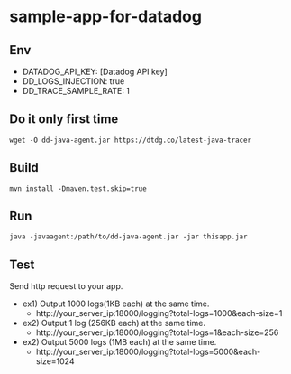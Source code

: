 # sample-app-for-datadog

## Env
* DATADOG_API_KEY: [Datadog API key]
* DD_LOGS_INJECTION: true
* DD_TRACE_SAMPLE_RATE: 1

## Do it only first time
`wget -O dd-java-agent.jar https://dtdg.co/latest-java-tracer`

## Build
`mvn install -Dmaven.test.skip=true`

## Run
`java -javaagent:/path/to/dd-java-agent.jar -jar thisapp.jar`

## Test
Send http request to your app.
* ex1) Output 1000 logs(1KB each) at the same time.
  - http://your_server_ip:18000/logging?total-logs=1000&each-size=1
* ex2) Output 1 log (256KB each) at the same time.
  - http://your_server_ip:18000/logging?total-logs=1&each-size=256
* ex2) Output 5000 logs (1MB each) at the same time.
  - http://your_server_ip:18000/logging?total-logs=5000&each-size=1024
